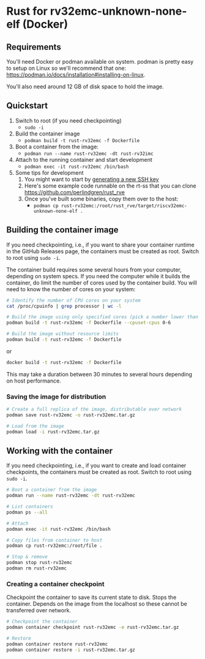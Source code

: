 # Rust for rv32emc-unknown-none-elf (Docker)

## Requirements

You'll need Docker or podman available on system. podman is pretty easy to setup on Linux so we'll
recommend that one: <https://podman.io/docs/installation#installing-on-linux>.

You'll also need around 12 GB of disk space to hold the image.

## Quickstart

1. Switch to root (if you need checkpointing)
    * `sudo -i`
1. Build the container image
    * `podman build -t rust-rv32emc -f Dockerfile`
1. Boot a container from the image:
    * `podman run --name rust-rv32emc -dt rust-rv32imc`
1. Attach to the running container and start development
    * `podman exec -it rust-rv32emc /bin/bash`
1. Some tips for development
    1. You might want to start by [generating a new SSH key](https://docs.github.com/en/authentication/connecting-to-github-with-ssh/generating-a-new-ssh-key-and-adding-it-to-the-ssh-agent)
    1. Here's some example code runnable on the rt-ss that you can clone <https://github.com/perlindgren/rust_rve>
    1. Once you've built some binaries, copy them over to the host:
        * `podman cp rust-rv32emc:/root/rust_rve/target/riscv32emc-unknown-none-elf .`

## Building the container image

If you need checkpointing, i.e., if you want to share your container runtime in the GitHub Releases
page, the containers must be created as root. Switch to root using `sudo -i`.

The container build requires some several hours from your computer, depending on system specs. If you need the computer
while it builds the container, do limit the number of cores used by the container build. You will need to know the
number of cores on your system:

```sh
# Identify the number of CPU cores on your system
cat /proc/cpuinfo | grep processor | wc -l
```

```sh
# Build the image using only specified cores (pick a number lower than your core count for the higher bound)
podman build -t rust-rv32emc -f Dockerfile --cpuset-cpus 0-6

# Build the image without resource limits
podman build -t rust-rv32emc -f Dockerfile
```

or

```sh
docker build -t rust-rv32emc -f Dockerfile
```

This may take a duration between 30 minutes to several hours depending on host performance.

### Saving the image for distribution

```sh
# Create a full replica of the image, distributable over network
podman save rust-rv32emc -o rust-rv32emc.tar.gz

# Load from the image
podman load -i rust-rv32emc.tar.gz
```

## Working with the container

If you need checkpointing, i.e., if you want to create and load container checkpoints, the
containers must be created as root. Switch to root using `sudo -i`.

```sh
# Boot a container from the image
podman run --name rust-rv32emc -dt rust-rv32emc

# List containers
podman ps --all

# Attach
podman exec -it rust-rv32emc /bin/bash

# Copy files from container to host
podman cp rust-rv32emc:/root/file .

# Stop & remove
podman stop rust-rv32emc
podman rm rust-rv32emc
```

### Creating a container checkpoint

Checkpoint the container to save its current state to disk. Stops the container. Depends on the
image from the localhost so these cannot be transferred over network.

```sh
# Checkpoint the container
podman container checkpoint rust-rv32emc -e rust-rv32emc.tar.gz

# Restore
podman container restore rust-rv32emc
podman container restore -i rust-rv32emc.tar.gz
```
